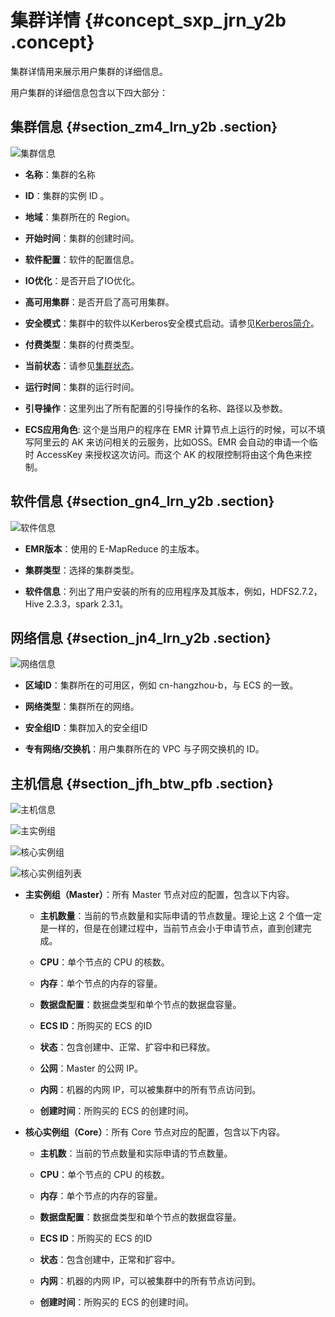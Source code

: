 # 集群详情 {#concept_sxp_jrn_y2b .concept}

集群详情用来展示用户集群的详细信息。

用户集群的详细信息包含以下四大部分：

## 集群信息 {#section_zm4_lrn_y2b .section}

![集群信息](http://static-aliyun-doc.oss-cn-hangzhou.aliyuncs.com/assets/img/17857/154770904310441_zh-CN.png)

-   **名称**：集群的名称

-   **ID**：集群的实例 ID 。
-   **地域**：集群所在的 Region。

-   **开始时间**：集群的创建时间。

-   **软件配置**：软件的配置信息。

-   **IO优化**：是否开启了IO优化。
-   **高可用集群**：是否开启了高可用集群。

-   **安全模式**：集群中的软件以Kerberos安全模式启动。请参见[Kerberos简介](intl.zh-CN/用户指南/Kerberos认证/Kerberos简介.md#)。
-   **付费类型**：集群的付费类型。

-   **当前状态**：请参见[集群状态](../../../../../intl.zh-CN/常见问题/附录/状态表.md#)。

-   **运行时间**：集群的运行时间。

-   **引导操作**：这里列出了所有配置的引导操作的名称、路径以及参数。
-   **ECS应用角色**: 这个是当用户的程序在 EMR 计算节点上运行的时候，可以不填写阿里云的 AK 来访问相关的云服务，比如OSS。EMR 会自动的申请一个临时 AccessKey 来授权这次访问。而这个 AK 的权限控制将由这个角色来控制。

## 软件信息 {#section_gn4_lrn_y2b .section}

![软件信息](http://static-aliyun-doc.oss-cn-hangzhou.aliyuncs.com/assets/img/17857/154770904310443_zh-CN.jpg)

-   **EMR版本**：使用的 E-MapReduce 的主版本。

-   **集群类型**：选择的集群类型。

-   **软件信息**：列出了用户安装的所有的应用程序及其版本，例如，HDFS2.7.2，Hive 2.3.3，spark 2.3.1。


## 网络信息 {#section_jn4_lrn_y2b .section}

![网络信息](http://static-aliyun-doc.oss-cn-hangzhou.aliyuncs.com/assets/img/17857/154770904310444_zh-CN.png)

-   **区域ID**：集群所在的可用区，例如 cn-hangzhou-b，与 ECS 的一致。

-   **网络类型**：集群所在的网络。

-   **安全组ID**：集群加入的安全组ID

-   **专有网络/交换机**：用户集群所在的 VPC 与子网交换机的 ID。


## 主机信息 {#section_jfh_btw_pfb .section}

![主机信息](http://static-aliyun-doc.oss-cn-hangzhou.aliyuncs.com/assets/img/17857/154770904314299_zh-CN.png)

![主实例组](http://static-aliyun-doc.oss-cn-hangzhou.aliyuncs.com/assets/img/17857/154770904314297_zh-CN.png)

![核心实例组](http://static-aliyun-doc.oss-cn-hangzhou.aliyuncs.com/assets/img/17857/154770904314300_zh-CN.png)

![核心实例组列表](http://static-aliyun-doc.oss-cn-hangzhou.aliyuncs.com/assets/img/17857/154770904314298_zh-CN.png)

-   **主实例组（Master）**：所有 Master 节点对应的配置，包含以下内容。

    -   **主机数量**：当前的节点数量和实际申请的节点数量。理论上这 2 个值一定是一样的，但是在创建过程中，当前节点会小于申请节点，直到创建完成。

    -   **CPU**：单个节点的 CPU 的核数。

    -   **内存**：单个节点的内存的容量。

    -   **数据盘配置**：数据盘类型和单个节点的数据盘容量。

    -   **ECS ID**：所购买的 ECS 的ID

    -   **状态**：包含创建中、正常、扩容中和已释放。

    -   **公网**：Master 的公网 IP。

    -   **内网**：机器的内网 IP，可以被集群中的所有节点访问到。

    -   **创建时间**：所购买的 ECS 的创建时间。

-   **核心实例组（Core）**：所有 Core 节点对应的配置，包含以下内容。

    -   **主机数**：当前的节点数量和实际申请的节点数量。

    -   **CPU**：单个节点的 CPU 的核数。

    -   **内存**：单个节点的内存的容量。

    -   **数据盘配置**：数据盘类型和单个节点的数据盘容量。

    -   **ECS ID**：所购买的 ECS 的ID

    -   **状态**：包含创建中，正常和扩容中。

    -   **内网**：机器的内网 IP，可以被集群中的所有节点访问到。

    -   **创建时间**：所购买的 ECS 的创建时间。


